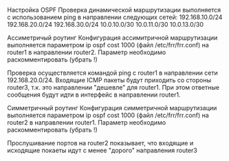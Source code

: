 Настройка OSPF
Проверка динамической маршрутизации выполняется с использованием ping в направлении следующих сетей: 192.168.10.0/24 192.168.20.0/24 192.168.30.0/24 10.0.10.0/30 10.0.11.0/30 10.0.13.0/30

Ассиметричый роутинг
Конфигурация ассимитричной маршрутизации выполняется параметром ip ospf cost 1000 (файл /etc/frr/frr.conf) на router1 в направлении router2. Параметр необходимо раскомментировать (убрать !)

Проверка осуществляется командой ping с router1 в направлении сети 192.168.20.0/24. Входящие ICMP пакеты будут приходить со стороны router3, т.к. это направлении "дешевле" для router1. При этом ответные сообщения будут идти в интерфейс в направлении router1.

Симметричный роутинг
Конфигурация симметричной маршрутизации выполняется параметром ip ospf cost 1000 (файл /etc/frr/frr.conf) на router2 в направлении router1. Параметр необходимо раскомментировать (убрать !)

Прослушивание портов на router2 показывает, что входящие и исходящие покаеты идут с менее "дорого" направления router3